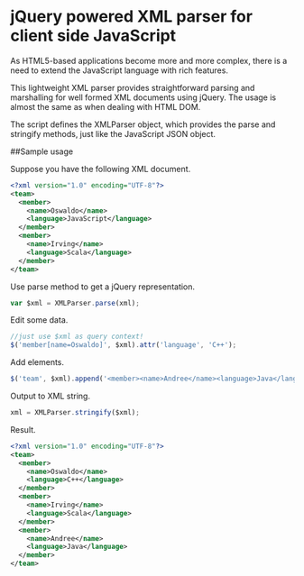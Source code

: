 jQuery powered XML parser for client side JavaScript
==========

As HTML5-based applications become more and more complex, there is a need to extend the JavaScript language with rich features.

This lightweight XML parser provides straightforward parsing and marshalling for well formed XML documents using jQuery. The usage is almost the same as when dealing with HTML DOM.

The script defines the XMLParser object, which provides the parse and stringify methods, just like the JavaScript JSON object.

##Sample usage

Suppose you have the following XML document.

```xml
<?xml version="1.0" encoding="UTF-8"?>
<team>
  <member>
    <name>Oswaldo</name>
    <language>JavaScript</language>
  </member>
  <member>
    <name>Irving</name>
    <language>Scala</language>
  </member>
</team>
```

Use parse method to get a jQuery representation.

```javascript
var $xml = XMLParser.parse(xml);
```

Edit some data.

```javascript
//just use $xml as query context!
$('member[name=Oswaldo]', $xml).attr('language', 'C++');
```

Add elements.

```javascript
$('team', $xml).append('<member><name>Andree</name><language>Java</language></member>');
```

Output to XML string.

```javascript
xml = XMLParser.stringify($xml);
```

Result.

```xml
<?xml version="1.0" encoding="UTF-8"?>
<team>
  <member>
    <name>Oswaldo</name>
    <language>C++</language>
  </member>
  <member>
    <name>Irving</name>
    <language>Scala</language>
  </member>
  <member>
    <name>Andree</name>
    <language>Java</language>
  </member>
</team>
```
